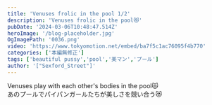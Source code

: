 ```yaml
---
title: 'Venuses frolic in the pool 1/2'
description: 'Venuses frolic in the pool😻'
pubDate: '2024-03-06T10:48:47.514Z'
heroImage: '/blog-placeholder.jpg'
OgImagePath: '0036.png'
video: 'https://www.tokyomotion.net/embed/ba7f5c1ac76095f4b770'
categories: ['本編無修正']
tags: ['beautiful pussy','pool','美マン','プール']
author: '["Sexford_Street"]'
---
```


Venuses play with each other's bodies in the pool😻<br>
あのプールでパイパンガールたちが美しさを競い合う😻<br>
